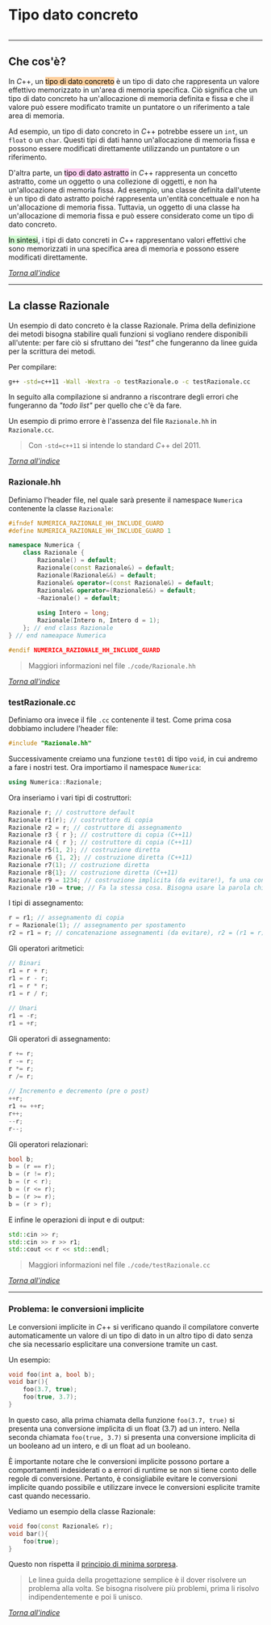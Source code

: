 # Tipo dato concreto
```toc
```
---

## Che cos'è?
In $C$++, un <mark style="background: #FFB86CA6;">tipo di dato concreto</mark> è un tipo di dato che rappresenta un valore effettivo memorizzato in un'area di memoria specifica. Ciò significa che un tipo di dato concreto ha un'allocazione di memoria definita e fissa e che il valore può essere modificato tramite un puntatore o un riferimento a tale area di memoria.

Ad esempio, un tipo di dato concreto in $C$++ potrebbe essere un `int`, un `float` o un `char`. Questi tipi di dati hanno un'allocazione di memoria fissa e possono essere modificati direttamente utilizzando un puntatore o un riferimento.

D'altra parte, un <mark style="background: #FFB8EBA6;">tipo di dato astratto</mark> in $C$++ rappresenta un concetto astratto, come un oggetto o una collezione di oggetti, e non ha un'allocazione di memoria fissa. Ad esempio, una classe definita dall'utente è un tipo di dato astratto poiché rappresenta un'entità concettuale e non ha un'allocazione di memoria fissa. Tuttavia, un oggetto di una classe ha un'allocazione di memoria fissa e può essere considerato come un tipo di dato concreto.

<mark style="background: #BBFABBA6;">In sintesi</mark>, i tipi di dato concreti in $C$++ rappresentano valori effettivi che sono memorizzati in una specifica area di memoria e possono essere modificati direttamente.

[_Torna all'indice_](#tipo%20dato%20concreto)

---

## La classe Razionale
Un esempio di dato concreto è la classe Razionale.
Prima della definizione dei metodi bisogna stabilire quali funzioni si vogliano rendere disponibili all'utente: per fare ciò si sfruttano dei *"test"* che fungeranno da linee guida per la scrittura dei metodi.

Per compilare:
```bash
g++ -std=c++11 -Wall -Wextra -o testRazionale.o -c testRazionale.cc
```
In seguito alla compilazione si andranno a riscontrare degli errori che fungeranno da *"todo list"* per quello che c'è da fare.

Un esempio di primo errore è l'assenza del file `Razionale.hh` in `Razionale.cc`.

> Con `-std=c++11` si intende lo standard $C$++ del 2011.

[_Torna all'indice_](#tipo%20dato%20concreto)

### Razionale.hh
Definiamo l'header file, nel quale sarà presente il namespace `Numerica` contenente la classe `Razionale`:
```cpp
#ifndef NUMERICA_RAZIONALE_HH_INCLUDE_GUARD
#define NUMERICA_RAZIONALE_HH_INCLUDE_GUARD 1

namespace Numerica {
	class Razionale {
		Razionale() = default;
		Razionale(const Razionale&) = default;
		Razionale(Razionale&&) = default;
		Razionale& operator=(const Razionale&) = default;
		Razionale& operator=(Razionale&&) = default;
		~Razionale() = default;
		
		using Intero = long;
		Razionale(Intero n, Intero d = 1);
	}; // end class Razionale
} // end nameapace Numerica

#endif NUMERICA_RAZIONALE_HH_INCLUDE_GUARD
```

> Maggiori informazioni nel file `./code/Razionale.hh`

[_Torna all'indice_](#tipo%20dato%20concreto)

### testRazionale.cc
Definiamo ora invece il file `.cc` contenente il test.
Come prima cosa dobbiamo includere l'header file:
```cpp
#include "Razionale.hh"
```

Successivamente creiamo una funzione `test01` di tipo `void`, in cui andremo a fare i nostri test. Ora importiamo il namespace `Numerica`:
```cpp
using Numerica::Razionale;
```

Ora inseriamo i vari tipi di costruttori:
```cpp
Razionale r; // costruttore default
Razionale r1(r); // costruttore di copia
Razionale r2 = r; // costruttore di assegnamento
Razionale r3 { r }; // costruttore di copia (C++11)
Razionale r4 { r }; // costruttore di copia (C++11)
Razionale r5(1, 2); // costruzione diretta
Razionale r6 {1, 2}; // costruzione diretta (C++11)
Razionale r7(1); // costruzione diretta
Razionale r8{1}; // costruzione diretta (C++11)
Razionale r9 = 1234; // costruzione implicita (da evitare!), fa una conversione da int a long e da long a Razionale
Razionale r10 = true; // Fa la stessa cosa. Bisogna usare la parola chiave 'explicit' davanti al costruttore
```

I tipi di assegnamento:
```cpp
r = r1; // assegnamento di copia
r = Razionale(1); // assegnamento per spostamento
r2 = r1 = r; // concatenazione assegnamenti (da evitare), r2 = (r1 = r) -> r2 = r1
```

Gli operatori aritmetici:
```cpp
// Binari
r1 = r + r;
r1 = r - r;
r1 = r * r;
r1 = r / r;
	
// Unari
r1 = -r;
r1 = +r;
```

Gli operatori di assegnamento:
```cpp
r += r;
r -= r;
r *= r;
r /= r;
	
// Incremento e decremento (pre o post)
++r;
r1 += ++r;
r++; 
--r;
r--;
```

Gli operatori relazionari:
```cpp
bool b;
b = (r == r);
b = (r != r);
b = (r < r);
b = (r <= r);
b = (r >= r);
b = (r > r);
```

E infine le operazioni di input e di output:
```cpp
std::cin >> r;
std::cin >> r >> r1;
std::cout << r << std::endl;
```

> Maggiori informazioni nel file `./code/testRazionale.cc`

[_Torna all'indice_](#tipo%20dato%20concreto)

---

### Problema: le conversioni implicite
Le conversioni implicite in $C$++ si verificano quando il compilatore converte automaticamente un valore di un tipo di dato in un altro tipo di dato senza che sia necessario esplicitare una conversione tramite un cast.

Un esempio:
```cpp
void foo(int a, bool b);
void bar(){
	foo(3.7, true);
	foo(true, 3.7);
}
```
In questo caso, alla prima chiamata della funzione `foo(3.7, true)` si presenta una conversione implicita di un float (3.7) ad un intero.
Nella seconda chiamata `foo(true, 3.7)` si presenta una conversione implicita di un booleano ad un intero, e di un float ad un booleano.

È importante notare che le conversioni implicite possono portare a comportamenti indesiderati o a errori di runtime se non si tiene conto delle regole di conversione. Pertanto, è consigliabile evitare le conversioni implicite quando possibile e utilizzare invece le conversioni esplicite tramite cast quando necessario.

Vediamo un esempio della classe Razionale:
```cpp
void foo(const Razionale& r);
void bar(){
	foo(true);
}
```
Questo non rispetta il [principio di minima sorpresa](https://it.frwiki.wiki/wiki/Principe_de_moindre_surprise).

> Le linea guida della progettazione semplice è il dover risolvere un problema alla volta. Se bisogna risolvere più problemi, prima li risolvo indipendentemente e poi li unisco.

[_Torna all'indice_](#tipo%20dato%20concreto)